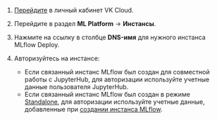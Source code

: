 1. [Перейдите](https://msk.cloud.vk.com/app/) в личный кабинет VK Cloud.
1. Перейдите в раздел **ML Platform** → **Инстансы**.
1. Нажмите на ссылку в столбце **DNS-имя** для нужного инстанса MLflow Deploy.
1. Авторизуйтесь на инстансе:

    - Если связанный инстанс MLflow был создан для совместной работы с JupyterHub, для авторизации используйте учетные данные пользователя JupyterHub.
    - Если связанный инстанс MLflow был создан в режиме [Standalone](../../../concepts/mlflow-modes), для авторизации используйте учетные данные, добавленные при [создании инстанса MLflow](../../../mlflow/service-management/create).
